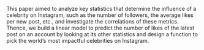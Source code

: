 This paper aimed to analyze key statistics that determine the influence of a celebrity on Instagram, such as the number of followers, the average likes per new post, etc., and investigate the correlations of these metrics. Thence, we build a linear model to predict the number of likes of the latest post on an account by looking at its other statistics and design a function to pick the world’s most impactful celebrities on Instagram.
